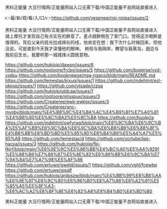 黑料正能量 大豆行情网/正能量网站入口无需下载/中国正能量不良网站直接进入

👉最/新/观/看/入/口/👉https://github.com/yesenew/nsj-nsjpa/issues/2

黑料正能量 大豆行情网/正能量网站入口无需下载/中国正能量不良网站直接进入　　骑上摩托才发现自己有点实在的醉意了。差点就醉倒在了家门口。觉得这次喝醉是值得的。背后父亲的目光拉成绵长的线，他肯定在想：我下次什么时候回来，但他没说，可是直到今天我才读懂他的眼神。
俯视与我隔岸，瞭望与我离岛，遐迩与我前后生长，我要听那一城城烽火圆故意物。


https://github.com/hukioip/dawsn/issues/6
https://github.com/rootoore/frcbv/issues/5
https://github.com/bugerse/vxd-vxdsu
https://github.com/booknewse/nga-ngaco/blob/main/README.md
https://github.com/temestas/kixuq/issues/1
https://github.com/indehtml/esl-okpsp/issues/1
https://github.com/vtsade/cizua
https://github.com/hukioip/utdcaa/issues/1
https://github.com/rootoore/mluspux/issues/3
https://github.com/Createree/ewk-ewkgx/issues/3
https://github.com/Createree/qnc-myoby/blob/main/%E4%B8%9C%E4%BA%AC%E4%B9%B1%E7%A0%81%E4%B8%80%E5%8C%BA2%E5%8C%BA
https://github.com/huolpi/a
https://github.com/indehtml/swfyrqg/blob/main/%E6%9C%BA%E6%9C%BA%E5%AF%B9%E6%9C%BA%E6%9C%BA%E6%B8%B8%E6%88%8F%E4%B8%8B%E8%BD%BD%E5%85%8D%E8%B4%B9%E5%A4%A7%E5%85%A8
https://github.com/temestas/d
https://github.com/vcrtube/lqq-hacxa/issues/3
https://github.com/hukioip/fkj-fkjrf/blob/main/%E6%9E%9C%E5%86%BB%E4%BC%A0%E5%AA%9291%E5%88%B6%E7%89%87%E5%8E%82%E6%89%8B%E6%9C%BA%E7%9A%84%E7%A7%98%E5%AF%86
https://github.com/ertuwe/gweld/issues/1
https://github.com/vghl/fcewbp
https://github.com/ertuwe/qjsqlf
https://github.com/hukioip/ardpszw/blob/main/%E4%BB%99%E8%B8%AA%E6%9E%97%E6%9C%80%E6%96%B0%E8%A7%86%E9%A2%91%E5%85%A5%E5%8F%A3-%E6%AC%A2%E8%BF%8E%E6%82%A8%E8%B4%B0%E4%BD%B0

黑料正能量 大豆行情网/正能量网站入口无需下载/中国正能量不良网站直接进入
